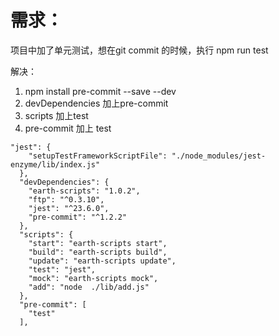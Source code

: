 # 需求：
项目中加了单元测试，想在git commit 的时候，执行 npm run test

解决：
 1. npm install pre-commit --save --dev
 2. devDependencies 加上pre-commit
 3. scripts 加上test 
 4. pre-commit 加上 test

```
"jest": {
    "setupTestFrameworkScriptFile": "./node_modules/jest-enzyme/lib/index.js"
  },
  "devDependencies": {
    "earth-scripts": "1.0.2",
    "ftp": "^0.3.10",
    "jest": "^23.6.0",
    "pre-commit": "^1.2.2"
  },
  "scripts": {
    "start": "earth-scripts start",
    "build": "earth-scripts build",
    "update": "earth-scripts update",
    "test": "jest",
    "mock": "earth-scripts mock",
    "add": "node  ./lib/add.js"
  },
  "pre-commit": [
    "test"
  ],
```

